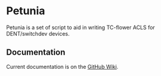 # Petunia

Petunia is a set of script to aid in writing TC-flower ACLS for 
DENT/switchdev devices.

## Documentation

Current documentation is on the
[GitHub Wiki](https://github.com/dentproject/petunia/wiki).
